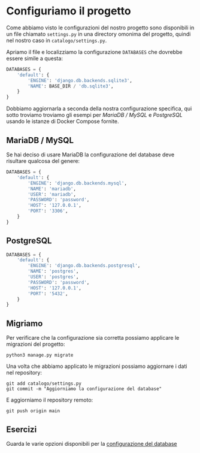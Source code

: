 # Configuriamo il progetto

Come abbiamo visto le configurazioni del nostro progetto sono disponibili in un file chiamato
`settings.py` in una directory omonima del progetto, quindi nel nostro caso in `catalogo/settings.py`.

Apriamo il file e localizziamo la configurazione `DATABASES` che dovrebbe essere simile a questa:

```python
DATABASES = {
    'default': {
        'ENGINE': 'django.db.backends.sqlite3',
        'NAME': BASE_DIR / 'db.sqlite3',
    }
}
```

Dobbiamo aggiornarla a seconda della nostra configurazione specifica, qui sotto troviamo troviamo gli
esempi per *MariaDB / MySQL* e *PostgreSQL* usando le istanze di Docker Compose fornite.

## MariaDB / MySQL

Se hai deciso di usare MariaDB la configurazione del database deve risultare qualcosa del genere:

```python
DATABASES = {
    'default': {
        'ENGINE': 'django.db.backends.mysql',
        'NAME': 'mariadb',
        'USER': 'mariadb',
        'PASSWORD': 'password',
        'HOST': '127.0.0.1',
        'PORT': '3306',
    }
}
```

## PostgreSQL

```python
DATABASES = {
    'default': {
        'ENGINE': 'django.db.backends.postgresql',
        'NAME': 'postgres',
        'USER': 'postgres',
        'PASSWORD': 'password',
        'HOST': '127.0.0.1',
        'PORT': '5432',
    }
}
```

## Migriamo

Per verificare che la configurazione sia corretta possiamo applicare le migrazioni del progetto:

```shell
python3 manage.py migrate
```

Una volta che abbiamo applicato le migrazioni possiamo aggiornare i dati nel repository:

```shell
git add catalogo/settings.py
git commit -m "Aggiorniamo la configurazione del database"
```

E aggiorniamo il repository remoto:

```shell
git push origin main
```

## Esercizi

Guarda le varie opzioni disponibili per la
[configurazione del database](https://docs.djangoproject.com/en/3.2/ref/settings/#databases)
